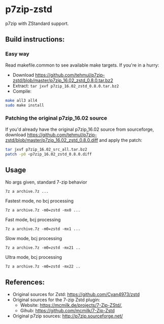 # p7zip-zstd
p7zip with ZStandard support. 

## Build instructions:

### Easy way

Read makefile.common to see available make targets. If you're in a hurry:
- Download https://github.com/tehmul/p7zip-zstd/blob/master/p7zip_16.02_zstd_0.8.0.tar.bz2
- Extract: ```tar jxvf p7zip_16.02_zstd_0.8.0.tar.bz2``` 
- Compile:
```sh
make all3 all4
sudo make install
```

### Patching the original p7zip_16.02 source

If you'd already have the original p7zip_16.02 source from sourceforge, download  https://github.com/tehmul/p7zip-zstd/blob/master/p7zip_16.02_zstd_0.8.0.diff
and apply the patch:
```sh
tar jxvf p7zip_16.02_src_all.tar.bz2
patch -p0 <p7zip_16.02_zstd_0.8.0.diff
```
## Usage

No args given, standard 7-zip behavior
```
7z a archive.7z ...

```

Fastest mode, no bcj processing
```
7z a archive.7z -m0=zstd -mx0 ...
```

Fast mode, bcj processing
```
7z a archive.7z -m0=zstd -mx1 ...
```

Slow mode, bcj processing
```
7z a archive.7z -m0=zstd -mx21 ..
```

Ultra mode, bcj processing
```
7z a archive.7z -m0=zstd -mx22 ..
```

## References:
- Original sources for Zstd: https://github.com/Cyan4973/zstd
- Original sources for the 7-zip Zstd plugin:
    - Website: https://mcmilk.de/projects/7-Zip-ZStd/,
    - Gihub:   https://github.com/mcmilk/7-Zip-Zstd
- Original p7zip sources: http://p7zip.sourceforge.net/
